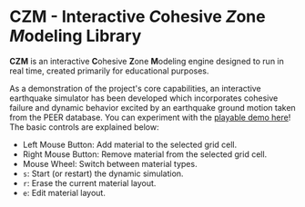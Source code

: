 # CZM - Interactive *C*ohesive *Z*one *M*odeling Library

**CZM** is an interactive **C**ohesive **Z**one **M**odeling engine designed to run in real time, created primarily for educational purposes.

As a demonstration of the project's core capabilities, an interactive earthquake simulator has been developed which incorporates cohesive failure and dynamic behavior excited by an earthquake ground motion taken from the PEER database. You can experiment with the [playable demo here](https://bdgiffin.github.io/CZM/)! The basic controls are explained below:
 - Left Mouse Button: Add material to the selected grid cell.
 - Right Mouse Button: Remove material from the selected grid cell.
 - Mouse Wheel: Switch between material types.
 - `s`: Start (or restart) the dynamic simulation.
 - `r`: Erase the current material layout.
 - `e`: Edit material layout.
